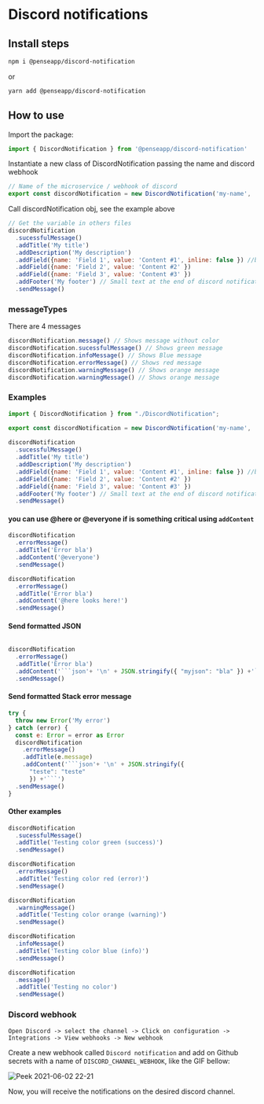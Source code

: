 # Discord notifications

## Install steps

```sh
npm i @penseapp/discord-notification
```
or
```sh
yarn add @penseapp/discord-notification
```
## How to use

Import the package:
```js
import { DiscordNotification } from '@penseapp/discord-notification'
```

Instantiate a new class of DiscordNotification passing the name and discord webhook 
```js
// Name of the microservice / webhook of discord
export const discordNotification = new DiscordNotification('my-name', 'https://discordapp.com/api/webhooks/qNbqLQDB5mD7Rxr6')
```

Call discordNotification obj, see the example above
```js
// Get the variable in others files
discordNotification
  .sucessfulMessage()
  .addTitle('My title')
  .addDescription('My description')
  .addField({name: 'Field 1', value: 'Content #1', inline: false }) //breakline
  .addField({name: 'Field 2', value: 'Content #2' }) 
  .addField({name: 'Field 3', value: 'Content #3' }) 
  .addFooter('My footer') // Small text at the end of discord notification
  .sendMessage()
```

### messageTypes
There are 4 messages

```js
discordNotification.message() // Shows message without color
discordNotification.sucessfulMessage() // Shows green message
discordNotification.infoMessage() // Shows Blue message
discordNotification.errorMessage() // Shows red message
discordNotification.warningMessage() // Shows orange message
discordNotification.warningMessage() // Shows orange message
```

### Examples

```js
import { DiscordNotification } from "./DiscordNotification";

export const discordNotification = new DiscordNotification('my-name', 'https://discordapp.com/api/webhooks/qNbqLQDB5mD7Rxr6')
  
discordNotification
  .sucessfulMessage()
  .addTitle('My title')
  .addDescription('My description')
  .addField({name: 'Field 1', value: 'Content #1', inline: false }) //breakline
  .addField({name: 'Field 2', value: 'Content #2' }) 
  .addField({name: 'Field 3', value: 'Content #3' }) 
  .addFooter('My footer') // Small text at the end of discord notification
  .sendMessage()
```

#### you can use @here or @everyone if is something critical using `addContent`

```js
discordNotification
  .errorMessage()
  .addTitle('Error bla')
  .addContent('@everyone')
  .sendMessage()

discordNotification
  .errorMessage()
  .addTitle('Error bla')
  .addContent('@here looks here!')
  .sendMessage()
```

#### Send formatted JSON

```js

discordNotification
  .errorMessage()
  .addTitle('Error bla')
  .addContent('```json'+ '\n' + JSON.stringify({ "myjson": "bla" }) +'```')
  .sendMessage()
``` 

#### Send formatted Stack error message

```js
try {
  throw new Error('My error')
} catch (error) {
  const e: Error = error as Error
  discordNotification
    .errorMessage()
    .addTitle(e.message)
    .addContent('```json'+ '\n' + JSON.stringify({
      "teste": "teste"
      }) +'```')
  .sendMessage()
}
```

#### Other examples

```js
discordNotification
  .sucessfulMessage()
  .addTitle('Testing color green (success)')
  .sendMessage()

discordNotification
  .errorMessage()
  .addTitle('Testing color red (error)')
  .sendMessage()

discordNotification
  .warningMessage()
  .addTitle('Testing color orange (warning)')
  .sendMessage()

discordNotification
  .infoMessage()
  .addTitle('Testing color blue (info)')
  .sendMessage()

discordNotification
  .message()
  .addTitle('Testing no color')
  .sendMessage()
```

### Discord webhook

```
Open Discord -> select the channel -> Click on configuration -> Integrations -> View webhooks -> New webhook
```

Create a new webhook called `Discord notification` and add on Github secrets with a name of `DISCORD_CHANNEL_WEBHOOK`, like the GIF bellow:

![Peek 2021-06-02 22-21](https://user-images.githubusercontent.com/5152197/121472497-aa56ec00-c997-11eb-83cb-b9f03094e5dd.gif)

Now, you will receive the notifications on the desired discord channel.
